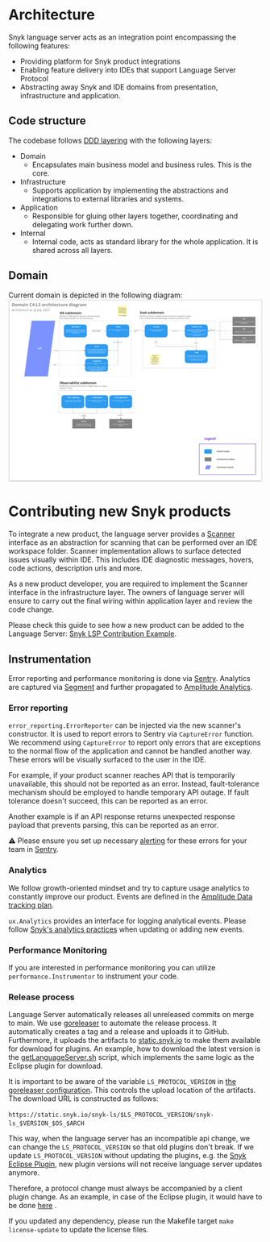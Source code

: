 # Architecture

Snyk language server acts as an integration point encompassing the following features:

- Providing platform for Snyk product integrations
- Enabling feature delivery into IDEs that support Language Server Protocol
- Abstracting away Snyk and IDE domains from presentation, infrastructure and application.

## Code structure

The codebase
follows [DDD layering](https://docs.microsoft.com/en-us/dotnet/architecture/microservices/microservice-ddd-cqrs-patterns/ddd-oriented-microservice#layers-in-ddd-microservices)
with the following layers:

- Domain
  - Encapsulates main business model and business rules. This is the core.
- Infrastructure
  - Supports application by implementing the abstractions and integrations to external libraries and systems.
- Application
  - Responsible for gluing other layers together, coordinating and delegating work further down.
- Internal
  - Internal code, acts as standard library for the whole application. It is shared across all layers.

## Domain

Current domain is depicted in the following diagram:
![Domain C4-L3](./docs/images/domain.png)

# Contributing new Snyk products

To integrate a new product, the language server provides
a [Scanner](https://github.com/snyk/snyk-lsp/blob/8849121339c49d7ad03f9e8d795ba11c056bf43d/domain/snyk/scanner.go#L13)
interface as an abstraction for scanning that can be performed over an IDE workspace folder. Scanner implementation
allows to surface detected issues visually within IDE. This includes IDE diagnostic messages, hovers, code actions,
description urls and more.

As a new product developer, you are required to implement the Scanner interface in the infrastructure layer. The owners
of language server will ensure to carry out the final wiring within application layer and review the code change.

Please check this guide to see how a new product can be added to the Language
Server: [Snyk LSP Contribution Example](./docs/example.md).

## Instrumentation

Error reporting and performance monitoring is done via [Sentry](https://sentry.io/). Analytics are captured
via [Segment](https://segment.com/) and further propagated to [Amplitude Analytics](https://amplitude.com/).

### Error reporting

`error_reporting.ErrorReporter` can be injected via the new scanner's constructor. It is used to report errors to Sentry
via `CaptureError` function. We recommend using `CaptureError` to report only errors that are exceptions to the normal
flow of the application and cannot be handled another way. These errors will be visually surfaced to the user in the
IDE.

For example, if your product scanner reaches API that is temporarily unavailable, this should not be reported as an
error. Instead, fault-tolerance mechanism should be employed to handle temporary API outage. If fault tolerance doesn't
succeed, this can be reported as an error.

Another example is if an API response returns unexpected response payload that prevents parsing, this can be reported as
an error.

:warning: Please ensure you set up necessary [alerting](https://docs.sentry.io/product/alerts/) for these errors for
your team in [Sentry](https://sentry.io/organizations/snyk/alerts/rules/?project=6242547).

### Analytics

We follow growth-oriented mindset and try to capture usage analytics to constantly improve our product. Events are
defined in the [Amplitude Data tracking plan](https://data.amplitude.com/snyk/Snyk/events/main/latest).

`ux.Analytics` provides an interface for logging analytical events. Please
follow [Snyk's analytics practices](https://www.notion.so/snyk/Amplitude-Data-for-Developers-Overview-1723b875d9ed43dcad090722e0506e07)
when updating or adding new events.

### Performance Monitoring

If you are interested in performance monitoring you can utilize `performance.Instrumentor` to instrument your code.

### Release process

Language Server automatically releases all unreleased commits on merge to main. We
use [goreleaser](https://goreleaser.com/) to automate the release process.
It automatically creates a tag and a release and uploads it to GitHub. Furthermore, it uploads the artifacts
to [static.snyk.io](https://static.snyk.io/snyk-ls) to
make them available for download for plugins. An example, how to download the latest version is
the [getLanguageServer.sh](getLanguageServer.sh) script, which implements the same logic
as the Eclipse plugin for download.

It is important to be aware of the variable `LS_PROTOCOL_VERSION`
in [the goreleaser configuration](.goreleaser.yaml#L49). This controls the upload location
of the artifacts. The download URL is constructed as follows:

```https://static.snyk.io/snyk-ls/$LS_PROTOCOL_VERSION/snyk-ls_$VERSION_$OS_$ARCH```

This way, when the language server has an incompatible api change, we can change the `LS_PROTOCOL_VERSION` so that old
plugins don't break. If we update
`LS_PROTOCOL_VERSION` without updating the plugins, e.g.
the [Snyk Eclipse Plugin](https://github.com/snyk/snyk-eclipse-plugin), new plugin versions will
not receive language server updates anymore.

Therefore, a protocol change must always be accompanied by a client plugin change. As an example, in case of the Eclipse
plugin, it would have to be done
[here](https://github.com/snyk/snyk-eclipse-plugin/blob/babad5b5b67de21d08a58aac5ac94fa1a292c024/plugin/src/main/java/io/snyk/languageserver/download/LsBinaries.java#L7)
.

If you updated any dependency, please run the Makefile target `make license-update` to update the license files.
